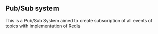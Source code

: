 ## Pub/Sub system

This is a Pub/Sub System aimed to create subscription of all events of topics with implementation of Redis